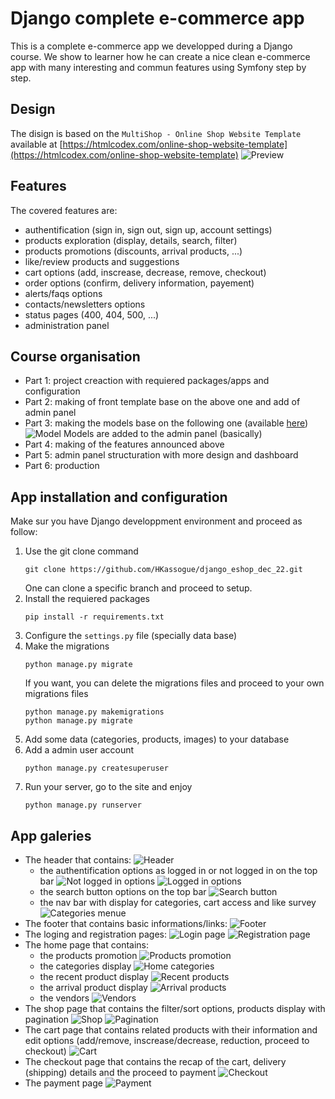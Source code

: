 # Django complete e-commerce app
This is a complete e-commerce app we developped during a Django course.
We show to learner how he can create a nice clean e-commerce app with many interesting and commun features using Symfony step by step.

## Design
The disign is based on the `MultiShop - Online Shop Website Template` available at [https://htmlcodex.com/online-shop-website-template](https://htmlcodex.com/online-shop-website-template)
![Preview](/static/img/design.jpg)

## Features
The covered features are:
- authentification (sign in, sign out, sign up, account settings)
- products exploration (display, details, search, filter)
- products promotions (discounts, arrival products, ...)
- like/review products and suggestions
- cart options (add, inscrease, decrease, remove, checkout)
- order options (confirm, delivery information, payement)
- alerts/faqs options
- contacts/newsletters options
- status pages (400, 404, 500, ...)
- administration panel

## Course organisation
- Part 1: project creaction with requiered packages/apps and configuration
- Part 2: making of front template base on the above one and add of admin panel
- Part 3: making the models base on the following one (available [here](https://dbdiagram.io/d/63a304ed99cb1f3b55a2c3fb))
![Model](/static/img/models.png)
Models are added to the admin panel (basically)
- Part 4: making of the features announced above
- Part 5: admin panel structuration with more design and dashboard
- Part 6: production

## App installation and configuration
Make sur you have Django developpment environment and proceed as follow:
1) Use the git clone command
    ```
    git clone https://github.com/HKassogue/django_eshop_dec_22.git
    ```
    One can clone a specific branch and proceed to setup.
2) Install the requiered packages
    ```
    pip install -r requirements.txt
    ```
3) Configure the `settings.py` file (specially data base)
4) Make the migrations
    ```
    python manage.py migrate
    ```
    If you want, you can delete the migrations files and proceed to your own migrations files
    ```
    python manage.py makemigrations
    python manage.py migrate
    ```
5) Add some data (categories, products, images) to your database<br>
6) Add a admin user account
    ```
    python manage.py createsuperuser
    ```
7) Run your server, go to the site and enjoy
    ```
    python manage.py runserver
    ```

## App galeries
- The header that contains:
![Header](/static/img/header.png)
  - the authentification options as logged in or not logged in on the top bar
  ![Not logged in options](/static/img/not_logged_in_options.png)
  ![Logged in options](/static/img/logged_in_options.png)
  - the search button options on the top bar
  ![Search button](/static/img/navbar_search.png)
  - the nav bar with display for categories, cart access and like survey
  ![Categories menue](/static/img/navbar2.png)
- The footer that contains basic informations/links:
![Footer](/static/img/footer.png)
- The loging and registration pages:
![Login page](/static/img/login.png)
![Registration page](/static/img/registration.png)
- The home page that contains:
  - the products promotion
  ![Products promotion](/static/img/home_promo.png)
  - the categories display
  ![Home categories](/static/img/home_cat_block.png)
  - the recent product display
  ![Recent products](/static/img/home_recent_prod.png)
  - the arrival product display
  ![Arrival products](/static/img/home_arrival_prod.png)
  - the vendors
  ![Vendors](/static/img/home_vendor.png)
- The shop page that contains the filter/sort options, products display with pagination
  ![Shop](/static/img/shop.png)
  ![Pagination](/static/img/shop_paginator.png)
- The cart page that contains related products with their information and edit options (add/remove, inscrease/decrease, reduction, proceed to checkout)
![Cart](/static/img/cart.png)
- The checkout page that contains the recap of the cart, delivery (shipping) details and the proceed to payment
![Checkout](/static/img/checkout.png)
- The payment page 
![Payment](/static/img/payment.png)
